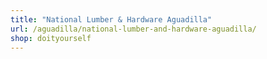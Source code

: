 ```yaml
---
title: "National Lumber & Hardware Aguadilla"
url: /aguadilla/national-lumber-and-hardware-aguadilla/
shop: doityourself
---
```

